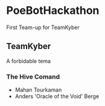 # PoeBotHackathon

First Team-up for TeamKyber

## TeamKyber

A forbidable tema

### The Hive Comand

- Mahan Tourkaman
- Anders 'Oracle of the Void' Berge